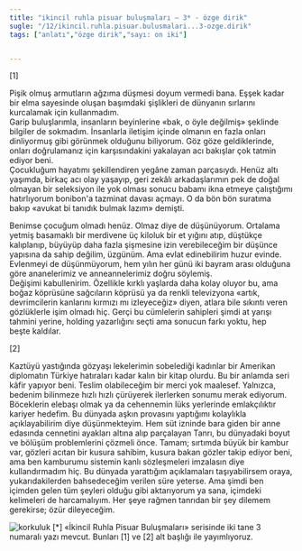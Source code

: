 ```yaml
---
title: "ikincil ruhla pisuar buluşmaları – 3* - özge dirik"
sugle: "/12/ikincil.ruhla.pisuar.bulusmalari...3-ozge.dirik"
tags: ["anlatı","özge dirik","sayı: on iki"]


---
```

[1]

Pişik olmuş armutların ağzıma düşmesi doyum vermedi bana. Eşşek kadar
bir elma sayesinde oluşan başımdaki şişlikleri de dünyanın sırlarını
kurcalamak için kullanmadım.\
Garip buluşlarımla, insanların beyinlerine «bak, o öyle değilmiş»
şeklinde bilgiler de sokmadım. İnsanlarla iletişim içinde olmanın en
fazla onları dinliyormuş gibi görünmek olduğunu biliyorum. Göz göze
geldiklerinde, onları doğrulamanız için karşısındakini yakalayan acı
bakışlar çok tatmin ediyor beni.\
Çocukluğum hayatımı şekillendiren yegâne zaman parçasıydı. Henüz altı
yaşımda, birkaç acı olay yaşayıp, geri zekâlı arkadaşlarımın pek de
doğal olmayan bir seleksiyon ile yok olması sonucu babamı ikna etmeye
çalıştığımı hatırlıyorum bonibon'a tazminat davası açmayı. O da bön bön
suratıma bakıp «avukat bi tanıdık bulmak lazım» demişti.

Benimse çocuğum olmadı henüz. Olmaz diye de düşünüyorum. Ortalama yetmiş
basamaklı bir merdivene üç kiloluk bir et yığını atıp, düştükçe
kalıplanıp, büyüyüp daha fazla şişmesine izin verebileceğim bir düşünce
yapısına da sahip değilim, üzgünüm. Ama evlat edinebilirim huzur
evinde.\
Evlenmeyi de düşünmüyorum, hem yılın her günü iki bayram arası olduğuna
göre ananelerimiz ve anneannelerimiz doğru söylemiş.\
Değişimi kabullenirim. Özellikle kırklı yaşlarda daha kolay oluyor bu,
ama boğaz köprüsüne sağcıların köprüsü ya da renkli televizyona «artık,
devrimcilerin kanlarını kırmızı mı izleyeceğiz» diyen, atlara bile
sıkıntı veren gözlüklerle işim olmadı hiç. Gerçi bu cümlelerin sahipleri
şimdi at yarışı tahmini yerine, holding yazarlığını seçti ama sonucun
farkı yoktu, hep beşte kaldılar.

[2]

Kaztüyü yastığında gözyaşı lekelerimin sobelediği kadınlar bir Amerikan
diplomatın Türkiye hatıraları kadar kalın bir kitap olurdu. Bu bir
anlamda seri kâfir yapıyor beni. Teslim olabileceğim bir merci yok
maalesef. Yalnızca, bedenim bilinmeze hızlı hızlı çürüyerek ilerlerken
sonumu merak ediyorum. Böceklerin elebaşı olmak ya da cehennemin lüks
yerlerinde emlakçılıktır kariyer hedefim. Bu dünyada aşkın provasını
yaptığımı kolaylıkla açıklayabilirim diye düşünmekteyim. Hem süt izninde
bara giden bir anne edasında cennetini ayakları altına alıp parçalayan
Tanrı, bu dünyadaki boyut ve bölüşüm problemlerini çözmeli önce. Tamam;
sırtımda büyük bir kambur var, gözleri acıtan bir kusura sahibim, kusura
bakan gözler takip ediyor beni, ama ben kamburumu sistemin kanlı
sözleşmeleri imzalasın diye kullandırmadım hiç. Bu dünyada yarattığım
açıklamaları taşıyabilirsem oraya, yukarıdakilerden bahsedeceğim verilen
süre yeterse. Ama şimdi ben içimden gelen tüm şeyleri olduğu gibi
aktarıyorum ya sana, içimdeki kelimeleri de harcamalıyım. Her şeye
rağmen tanrıdan bir şey dilemem gerekirse; özür dileyeceğim.

![korkuluk](/img/ky12_08.jpg)
\[\*\] «İkincil Ruhla Pisuar Buluşmaları» serisinde iki tane 3 numaralı
yazı mevcut. Bunları [1] ve [2] alt başlığı ile yayımlıyoruz.
